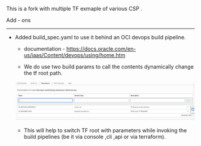 This is a fork with multiple TF exmaple of various CSP .

Add - ons 

-----

- Added build_spec.yaml to use it behind an OCI devops build pipeline.
  -  documentation - https://docs.oracle.com/en-us/iaas/Content/devops/using/home.htm 

  - We do use two build params to call the contents dynamically change the tf root path.

  ![](images/build_params.png)     

  - This will help to switch TF root with parameters while invoking the build pipelines (be it via console ,cli ,api or via terraform).

  